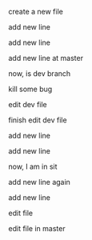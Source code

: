 create a new file

add new line

add new line

add new line at master

now, is dev branch

kill some bug

edit dev file

finish edit dev file

add new line

add new line

now, I am in sit

add new line again

add new line

edit file

edit file in master
